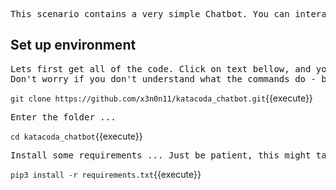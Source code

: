 <pre>This scenario contains a very simple Chatbot. You can interact with it, and ask it some simple questions. But before we get chatty, lets make sure everything is set up correctly. </pre>

## Set up environment

<pre>Lets first get all of the code. Click on text bellow, and you can see the command running on the right, in the terminal.
Don't worry if you don't understand what the commands do - but if you are interested I left some cool videos for you in the LMS that will tell you more :) </pre>

`git clone https://github.com/x3n0n11/katacoda_chatbot.git`{{execute}}

<pre>Enter the folder ...</pre>
`cd katacoda_chatbot`{{execute}}

<pre>Install some requirements ... Just be patient, this might take a few </pre>
`pip3 install -r requirements.txt`{{execute}}
